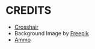 # CREDITS
- [Crosshair](https://www.pixilart.com/draw/crosshair-3ebf3dd14d71062#)
- Background Image by <a href="https://www.freepik.com/free-vector/pixel-art-rural-landscape-background_49661323.htm#query=pixel%20field&position=12&from_view=keyword&track=ais_user&uuid=f6e92d02-344f-470d-8a8d-4c373933edb0">Freepik</a>
- [Ammo](https://fightswithbears.itch.io/) 